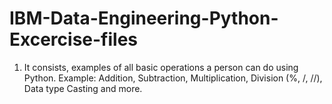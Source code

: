 # IBM-Data-Engineering-Python-Excercise-files
1. It consists, examples of all basic operations a person can do using Python. Example: Addition, Subtraction, Multiplication, Division (%, /, //), Data type Casting and more.

